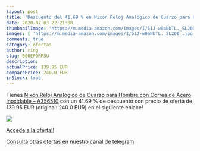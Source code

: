```yaml
---
layout: post
title: 'Descuento del 41.69 % en Nixon Reloj Analógico de Cuarzo para Hom'
date: 2020-07-03 22:21:08
thumbnailImage: 'https://m.media-amazon.com/images/I/51J-w0aNbTL._SL200_.jpg'
images: [ 'https://m.media-amazon.com/images/I/51J-w0aNbTL._SL200_.jpg' ]
comments: true
category: ofertas
author: ring
slug: B00EPQRPSU
description:
actualPrice: 139.95 EUR
comparePrice: 240.0 EUR
inStock: true
---
```


Tienes [Nixon Reloj Analógico de Cuarzo para Hombre con Correa de Acero Inoxidable – A356510](https://www.amazon.com/dp/B00EPQRPSU/?tag=redken08-20) con un 41.69 % de descuento con precio de oferta de 139.95 EUR (original: 240.0 EUR) en el siguiente enlace!

[![](https://m.media-amazon.com/images/I/51J-w0aNbTL._SL200_.jpg)](https://www.amazon.com/dp/B00EPQRPSU/?tag=redken08-20)

[Accede a la oferta!!](https://www.amazon.com/dp/B00EPQRPSU/?tag=redken08-20)

[Consulta otras ofertas en nuestro canal de telegram](https://t.me/s/ofertas25)

